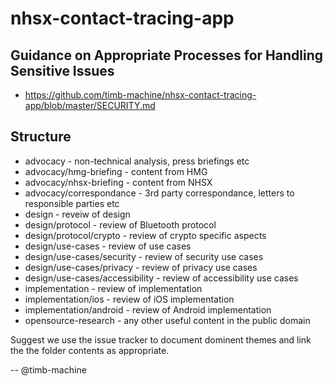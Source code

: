 # nhsx-contact-tracing-app

## Guidance on Appropriate Processes for Handling Sensitive Issues

* https://github.com/timb-machine/nhsx-contact-tracing-app/blob/master/SECURITY.md

## Structure

* advocacy - non-technical analysis, press briefings etc
* advocacy/hmg-briefing - content from HMG
* advocacy/nhsx-briefing - content from NHSX
* advocacy/correspondance - 3rd party correspondance, letters to responsible parties etc
* design - reveiw of design
* design/protocol - review of Bluetooth protocol
* design/protocol/crypto - review of crypto specific aspects
* design/use-cases - review of use cases
* design/use-cases/security - review of security use cases
* design/use-cases/privacy - review of privacy use cases
* design/use-cases/accessibility - review of accessibility use cases
* implementation - review of implementation
* implementation/ios - review of iOS implementation
* implementation/android - review of Android implementation
* opensource-research - any other useful content in the public domain

Suggest we use the issue tracker to document dominent themes and link the the folder contents as appropriate.

-- 
@timb-machine
